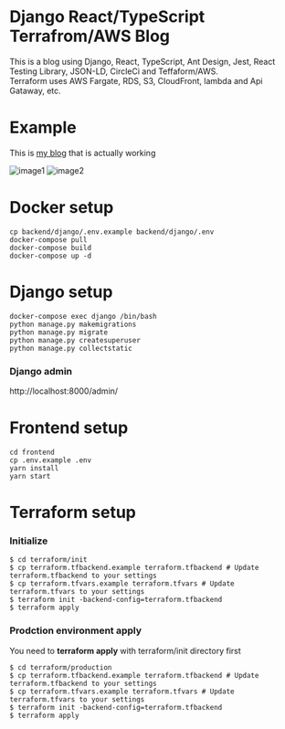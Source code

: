 # Django React/TypeScript Terrafrom/AWS Blog
This is a blog using Django, React, TypeScript, Ant Design, Jest, React Testing Library, JSON-LD, CircleCi and Teffaform/AWS.  
Terraform uses AWS Fargate, RDS, S3, CloudFront, lambda and Api Gataway, etc.  

# Example
This is [my blog](https://blog.junkata.com) that is actually working
<!-- TODO screen shot -->
![image1](https://user-images.githubusercontent.com/60050242/106447082-6bce9380-64c4-11eb-9090-0701fe7e9699.jpg)
![image2](https://user-images.githubusercontent.com/60050242/106447152-7c7f0980-64c4-11eb-83e8-c9b2d16a5375.jpg)

# Docker setup
```
cp backend/django/.env.example backend/django/.env
docker-compose pull
docker-compose build
docker-compose up -d
```

# Django setup
```
docker-compose exec django /bin/bash
python manage.py makemigrations
python manage.py migrate
python manage.py createsuperuser
python manage.py collectstatic
```

### Django admin
http://localhost:8000/admin/

# Frontend setup
```
cd frontend
cp .env.example .env
yarn install
yarn start
```

# Terraform setup
### Initialize
```
$ cd terraform/init
$ cp terraform.tfbackend.example terraform.tfbackend # Update terraform.tfbackend to your settings
$ cp terraform.tfvars.example terraform.tfvars # Update terraform.tfvars to your settings
$ terraform init -backend-config=terraform.tfbackend
$ terraform apply
```

### Prodction environment apply
You need to **terraform apply** with terraform/init directory first
```
$ cd terraform/production
$ cp terraform.tfbackend.example terraform.tfbackend # Update terraform.tfbackend to your settings
$ cp terraform.tfvars.example terraform.tfvars # Update terraform.tfvars to your settings
$ terraform init -backend-config=terraform.tfbackend
$ terraform apply
```